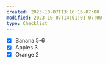 ```yaml
---
created: 2023-10-07T13:16:16-07:00
modified: 2023-10-07T14:01:01-07:00
type: Checklist
---
```


- [x] Banana 5-6
- [x] Apples 3
- [x] Orange 2
